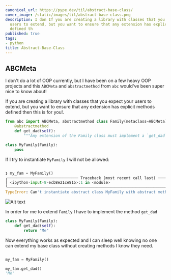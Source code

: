 ```yaml
---
canonical_url: https://pype.dev/til/abstract-base-class/
cover_image: /static/images/til/abstract-base-class.png
description: I don If you are creating a library with classes that you expect your
  users to extend, but you want to ensure that any extension has explicit methods
  defined th
published: true
tags:
- python
title: Abstract-Base-Class
---
```


## ABCMeta

I don't do a lot of OOP currently, but I have been on a few heavy OOP projects and this `ABCMeta` and `abstractmethod` from `abc` would've been super nice to know about!

If you are creating a library with classes that you expect your users to extend, but you want to ensure that any extension has explicit methods defined then this is for you!.

```python
from abc import ABCMeta, abstractmethod class Family(metaclass=ABCMeta):
    @abstractmethod
    def get_dad(self):
        """Any extension of the Family class must implement a `get_dad` method"""

class MyFamily(Family):
    pass

```

If I try to instantiate `MyFamily` I will not be allowed:
```python

❯ my_fam = MyFamily()
╭─────────────────────────────── Traceback (most recent call last) ────────────────────────────────╮
│ <ipython-input-8-ecb8e21ce815>:1 in <module>                                                     │
╰──────────────────────────────────────────────────────────────────────────────────────────────────╯
TypeError: Can't instantiate abstract class MyFamily with abstract methods get_dad

```

![Alt text](/images/py-abc-meta.png "abcmeta")

In order for me to extend `Family` I have to implement the method `get_dad`

```python
class MyFamily(Family):
    def get_dad(self):
        return "Me"
```

Now everything works as expected and I can sleep well knowing no one can extend my base class without creating methods I know they need.


```python

my_fam = MyFamily()

my_fam.get_dad()
'Me'

```